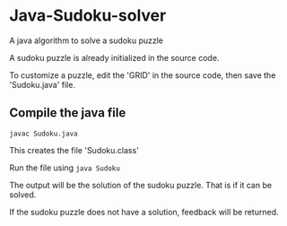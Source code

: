 # Java-Sudoku-solver
A java algorithm to solve a sudoku puzzle

A sudoku puzzle is already initialized in the source code.

To customize a puzzle, edit the 'GRID' in the source code, then save the 'Sudoku.java' file.

## Compile the java file
`javac Sudoku.java`

This creates the file 'Sudoku.class'

Run the file using
`java Sudoku`

The output will be the solution of the sudoku puzzle. That is if it can be solved.

If the sudoku puzzle does not have a solution, feedback will be returned.
